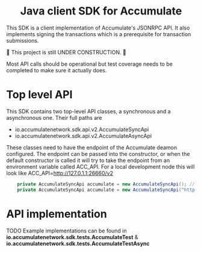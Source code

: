 <h1 align="center">Java client SDK for Accumulate</h1>

This SDK is a client implementation of Accumulate's JSONRPC API. It also implements signing the transactions which is a prerequisite for transaction submissions.

:construction: This project is still UNDER CONSTRUCTION. :construction:

Most API calls should be operational but test coverage needs to be completed to make sure it actually does.

# Top level API
This SDK contains two top-level API classes, a synchronous and a asynchronous one. Their full paths are
- io.accumulatenetwork.sdk.api.v2.AccumulateSyncApi
- io.accumulatenetwork.sdk.api.v2.AccumulateAsyncApi

These classes need to have the endpoint of the Accumulate deamon configured. The endpoint can be passed into the constructor, or when the default constructor is called it will try to take the endpoint from an environment variable called ACC_API. For a local development node this will look like
ACC_API=http://127.0.1.1:26660/v2
````Java
    private AccumulateSyncApi accumulate = new AccumulateSyncApi(); // Will use ACC_API
    private AccumulateSyncApi accumulate = new AccumulateSyncApi("http://127.0.1.1:26660/v2");
````

# API implementation
TODO
Example implementations can be found in **io.accumulatenetwork.sdk.tests.AccumulateTest** & **io.accumulatenetwork.sdk.tests.AccumulateTestAsync**

